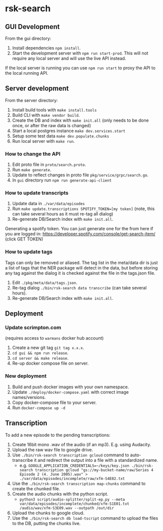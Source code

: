 # rsk-search

## GUI Development

From the gui directory:

1. Install dependencies `npm install`.
2. Start the development server with `npm run start-prod`. This will not require any 
local server and will use the live API instead.

If the local server is running you can use `npm run start` to proxy the 
API to the local running API.

## Server development

From the server directory: 

1. Install build tools with `make install.tools`
2. Build CLI with `make vendor build`.
3. Create the DB and index with `make init.all` (only needs to be done once, or after the raw data is changed)
4. Start a local postgres instance `make dev.services.start`
5. Setup some test data `make dev.populate.chunks` 
6. Run local server with `make run`.

### How to change the API 

1. Edit proto file in `proto/search.proto`.
2. Run `make generate`.
3. Update to reflect changes in proto file `pkg/service/grpc/search.go`.
4. In `gui` directory run `npm run generate-api-client` 

### How to update transcripts

1. Update data in `./var/data/episodes`
2. Run `make update.transcriptions SPOTIFY_TOKEN=[my token]` (note, this can take several hours as it must re-tag all dialog)
3. Re-generate DB/Search index with `make init.all`.

Generating a spotify token. You can just generate one for the from here if you are logged in:
https://developer.spotify.com/console/get-search-item/ (click GET TOKEN)

### How to update tags

Tags can only be removed or aliased. The tag list in the meta/data dir 
is just a list of tags that the NER package will detect in the data, but 
before storing any tag against the dialog it is checked against the 
file in the tags.json file. 

1. Edit `./pkg/meta/data/tags.json`.
2. Re-tag dialog `./bin/rsk-search data transcribe` (can take several hours).
3. Re-generate DB/Search index with `make init.all`.


## Deployment

### Update scrimpton.com

(requires access to `warmans` docker hub account)

1. Create a new git tag `git tag x.x.x`.
2. `cd gui && npm run release`.
3. `cd server && make release`.
3. Re-up docker compose file on server.

### New deployment
1. Build and push docker images with your own namespace.
2. Update `./deploy/docker-compose.yaml` with correct image names/versions.
3. Copy docker-compose file to your server.
4. Run `docker-compose up -d`


## Transcription

To add a new episode to the pending transcriptions: 

1. Create 16bit mono .wav of the audio (if an mp3). E.g. using Audacity.
2. Upload the raw wav file to google drive.
3. Use `./bin/rsk-search transcription gcloud` command to auto-transcribe it and redirect the output into a file with a standardized name.
   * e.g. `GOOGLE_APPLICATION_CREDENTIALS=~/keys/key.json ./bin/rsk-search transcription gcloud "gs://my-bucket-name/raw/Series 4 Episode 2 (4. June 2005).wav" > ./var/data/episodes/incomplete/raw/xfm-S4E02.txt`
4. Use the `./bin/rsk-search transcription map-chunks` command to create the chunked file.
5. Create the audio chunks with the python script.
   * `python3 script/audio-splitter/split-ep.py --meta var/data/episodes/incomplete/chunked/xfm-S1E01.txt /audio/wav/xfm-S3E09.wav --outpath /out/dir`
6. Upload the chunks to google cloud.
7. Use the `./bin/rsk-search db load-tscript` command to upload the files to the DB, putting the chunks live.
